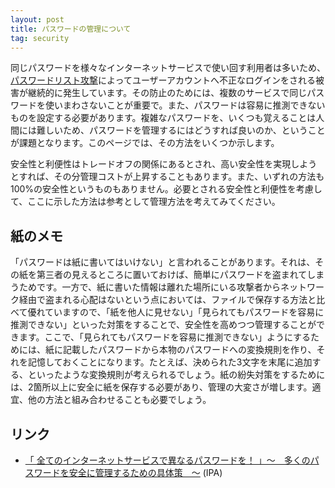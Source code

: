 ```yaml
---
layout: post
title: パスワードの管理について
tag: security
---
```

同じパスワードを様々なインターネットサービスで使い回す利用者は多いため、[パスワードリスト攻撃](https://www.jpcert.or.jp/pr/2014/pr140004.html)によってユーザーアカウントへ不正なログインをされる被害が継続的に発生しています。その防止のためには、複数のサービスで同じパスワードを使いまわさないことが重要で。また、パスワードは容易に推測できないものを設定する必要があります。複雑なパスワードを、いくつも覚えることは人間には難しいため、パスワードを管理するにはどうすれば良いのか、ということが課題となります。このページでは、その方法をいくつか示します。

安全性と利便性はトレードオフの関係にあるとされ、高い安全性を実現しようとすれば、その分管理コストが上昇することもあります。また、いずれの方法も100%の安全性というものもありません。必要とされる安全性と利便性を考慮して、ここに示した方法は参考として管理方法を考えてみてください。

## 紙のメモ

「パスワードは紙に書いてはいけない」と言われることがあります。それは、その紙を第三者の見えるところに置いておけば、簡単にパスワードを盗まれてしまうためです。一方で、紙に書いた情報は離れた場所にいる攻撃者からネットワーク経由で盗まれる心配はないという点においては、ファイルで保存する方法と比べて優れていますので、「紙を他人に見せない」「見られてもパスワードを容易に推測できない」といった対策をすることで、安全性を高めつつ管理することができます。ここで、「見られてもパスワードを容易に推測できない」ようにするためには、紙に記載したパスワードから本物のパスワードへの変換規則を作り、それを記憶しておくことになります。たとえば、決められた3文字を末尾に追加する、といったような変換規則が考えられるでしょう。紙の紛失対策をするためには、2箇所以上に安全に紙を保存する必要があり、管理の大変さが増します。適宜、他の方法と組み合わせることも必要でしょう。


## リンク
- [「 全てのインターネットサービスで異なるパスワードを！ 」～　多くのパスワードを安全に管理するための具体策　～](http://www.ipa.go.jp/security/txt/2013/08outline.html) (IPA)


